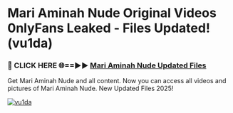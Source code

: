 # Mari Aminah Nude Original Videos 0nlyFans Leaked - Files Updated! (vu1da)

<h3>🔴 CLICK HERE 🌐==►► <a href="https://tinyurl.com/yrmya6cz" rel="nofollow">Mari Aminah Nude Updated Files</a></h3>

Get Mari Aminah Nude and all content. Now you can access all videos and pictures of Mari Aminah Nude. New Updated Files 2025!

[![vu1da](https://i.imgur.com/FMdXYCs.gif)](https://tinyurl.com/yrmya6cz)
